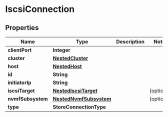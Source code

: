 

# IscsiConnection


## Properties

Name | Type | Description | Notes
------------ | ------------- | ------------- | -------------
**clientPort** | **Integer** |  | 
**cluster** | [**NestedCluster**](NestedCluster.md) |  | 
**host** | [**NestedHost**](NestedHost.md) |  | 
**id** | **String** |  | 
**initiatorIp** | **String** |  | 
**iscsiTarget** | [**NestedIscsiTarget**](NestedIscsiTarget.md) |  |  [optional]
**nvmfSubsystem** | [**NestedNvmfSubsystem**](NestedNvmfSubsystem.md) |  |  [optional]
**type** | **StoreConnectionType** |  | 



